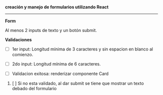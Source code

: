 **creación y manejo de formularios utilizando React**

---

**Form**

Al menos 2 inputs de texto y un botón submit.

**Validaciones**

* [ ] 1er input: Longitud mínima de 3 caracteres y sin espacion en blanco al comienzo.
* [ ] 2do input: Longitud mínima de 6 caracteres.

* [ ] Validacion exitosa: renderizar componente Card

1. [ ] Si no esta validado, al dar submit se tiene que mostrar un texto debado del formulario

